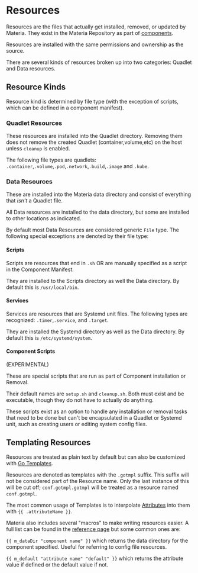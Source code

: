 # Resources

Resources are the files that actually get installed, removed, or updated by Materia. They exist in the Materia Repository as part of [components](./components.md).

Resources are installed with the same permissions and ownership as the source.

There are several kinds of resources broken up into two categories: Quadlet and Data resources.

## Resource Kinds

Resource kind is determined by file type (with the exception of scripts, which can be defined in a component manifest).

### Quadlet Resources

These resources are installed into the Quadlet directory. Removing them does not remove the created Quadlet (container,volume,etc) on the host unless `cleanup` is enabled.

The following file types are quadlets: `.container`,`.volume`,`.pod`,`.network`,`.build`,`.image` and `.kube`.

### Data Resources

These are installed into the Materia data directory and consist of everything that *isn't* a Quadlet file.

All Data resources are installed to the data directory, but some are installed to other locations as indicated.

By default most Data Resources are considered generic `File` type. The following special exceptions are denoted by their file type:

#### Scripts
Scripts are resources that end in `.sh` OR are manually specified as a script in the Component Manifest.

They are installed to the Scripts directory as well the Data directory. By default this is `/usr/local/bin`.

#### Services
Services are resources that are Systemd unit files. The following types are recognized: `.timer`,`.service`, and `.target`.

They are installed the Systemd directory as well as the Data directory. By default this is `/etc/systemd/system`.

#### Component Scripts

(EXPERIMENTAL)

These are special scripts that are run as part of Component installation or Removal.

Their default names are `setup.sh` and `cleanup.sh`. Both must exist and be executable, though they do not have to actually do anything.

These scripts exist as an option to handle any installation or removal tasks that need to be done but can't be encapsulated in a Quadlet or Systemd unit, such as creating users or editing system config files.

## Templating Resources

Resources are treated as plain text by default but can also be customized with [Go Templates](https://pkg.go.dev/text/template).

Resources are denoted as templates with the `.gotmpl` suffix. This suffix will not be considered part of the Resource name. Only the last instance of this will be cut off; `conf.gotmpl.gotmpl` will be treated as a resource named `conf.gotmpl`.

The most common usage of Templates is to interpolate [Attributes](./attributes.md) into them with `{{ .attributeName }}`.

Materia also includes several "macros" to make writing resources easier. A full list can be found in the [reference page](./reference/materia-templates.5.md) but some common ones are:

`{{ m_dataDir "component name" }}` which returns the data directory for the component specified. Useful for referring to config file resources.

`{{ m_default "attribute name" "default" }}` which returns the attribute value if defined or the default value if not.
